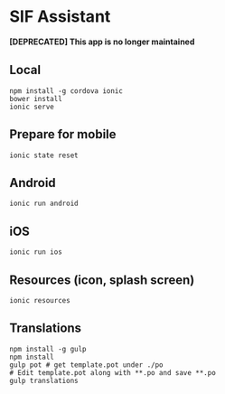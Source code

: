 # SIF Assistant

**[DEPRECATED] This app is no longer maintained**

## Local

```
npm install -g cordova ionic
bower install
ionic serve
```

## Prepare for mobile
```
ionic state reset
```

## Android

```
ionic run android
```

## iOS

```
ionic run ios
```

## Resources (icon, splash screen)
```
ionic resources
```

## Translations
```
npm install -g gulp
npm install
gulp pot # get template.pot under ./po
# Edit template.pot along with **.po and save **.po
gulp translations
```
